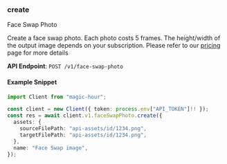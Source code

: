 
### create <a name="create"></a>
Face Swap Photo

Create a face swap photo. Each photo costs 5 frames. The height/width of the output image depends on your subscription. Please refer to our [pricing](/pricing) page for more details

**API Endpoint**: `POST /v1/face-swap-photo`

#### Example Snippet

```typescript
import Client from "magic-hour";

const client = new Client({ token: process.env["API_TOKEN"]!! });
const res = await client.v1.faceSwapPhoto.create({
  assets: {
    sourceFilePath: "api-assets/id/1234.png",
    targetFilePath: "api-assets/id/1234.png",
  },
  name: "Face Swap image",
});
```
